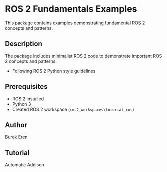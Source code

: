 # ROS 2 Fundamentals Examples
 
This package contains examples demonstrating fundamental ROS 2 concepts and patterns.
 
## Description
 
The package includes minimalist ROS 2 code to demonstrate important ROS 2 concepts and patterns.
- Following ROS 2 Python style guidelines
 
## Prerequisites
 
- ROS 2 installed
- Python 3
- Created ROS 2 workspace (`ros2_workspaces\tutorial_ros`)
 
## Author
 
Burak Eren

##  Tutorial

Automatic Addison
